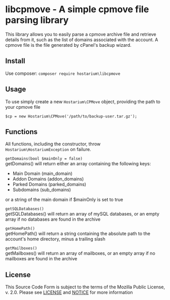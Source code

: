 libcpmove - A simple cpmove file parsing library
================================================

This library allows you to easily parse a cpmove archive file and retrieve details from it,
such as the list of domains associated with the account. A cpmove file is the file generated
by cPanel's backup wizard.

Install
-------
Use composer:
```composer require hostarium\libcpmove```

Usage
-----
To use simply create a new `Hostarium\CPMove` object, providing the path to your cpmove file

`$cp = new Hostarium\CPMove('/path/to/backup-user.tar.gz');`

Functions
---------

All functions, including the constructor, throw `Hostarium\HostariumException` on failure.

`getDomains(bool $mainOnly = false)`  
getDomains() will return either an array containing the following keys:
- Main Domain (main_domain)
- Addon Domains (addon_domains)
- Parked Domains (parked_domains)
- Subdomains (sub_domains)

or a string of the main domain if $mainOnly is set to true

`getSQLDatabases()`  
getSQLDatabases() will return an array of mySQL databases, or an empty array 
if no databases are found in the archive

`getHomePath()`  
getHomePath() will return a string containing the absolute path to the account's
home directory, minus a trailing slash

`getMailboxes()`  
getMailboxes() will return an array of mailboxes, or an empty array 
if no mailboxes are found in the archive

License
-------
This Source Code Form is subject to the terms of the Mozilla Public License, v. 2.0. 
Please see [LICENSE](./LICENSE) and [NOTICE](./NOTICE) for more information